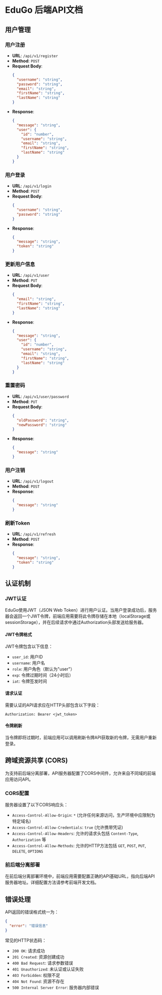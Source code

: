 # EduGo 后端API文档

## 用户管理

### 用户注册
- **URL**: `/api/v1/register`
- **Method**: `POST`
- **Request Body**:
  ```json
  {
    "username": "string",
    "password": "string",
    "email": "string",
    "firstName": "string",
    "lastName": "string"
  }
  ```
- **Response**:
  ```json
  {
    "message": "string",
    "user": {
      "id": "number",
      "username": "string",
      "email": "string",
      "firstName": "string",
      "lastName": "string"
    }
  }
  ```

### 用户登录
- **URL**: `/api/v1/login`
- **Method**: `POST`
- **Request Body**:
  ```json
  {
    "username": "string",
    "password": "string"
  }
  ```
- **Response**:
  ```json
  {
    "message": "string",
    "token": "string"
  }
  ```

### 更新用户信息
- **URL**: `/api/v1/user`
- **Method**: `PUT`
- **Request Body**:
  ```json
  {
    "email": "string",
    "firstName": "string",
    "lastName": "string"
  }
  ```
- **Response**:
  ```json
  {
    "message": "string",
    "user": {
      "id": "number",
      "username": "string",
      "email": "string",
      "firstName": "string",
      "lastName": "string"
    }
  }
  ```

### 重置密码
- **URL**: `/api/v1/user/password`
- **Method**: `PUT`
- **Request Body**:
  ```json
  {
    "oldPassword": "string",
    "newPassword": "string"
  }
  ```
- **Response**:
  ```json
  {
    "message": "string"
  }
  ```

### 用户注销
- **URL**: `/api/v1/logout`
- **Method**: `POST`
- **Response**:
  ```json
  {
    "message": "string"
  }
  ```

### 刷新Token
- **URL**: `/api/v1/refresh`
- **Method**: `POST`
- **Response**:
  ```json
  {
    "message": "string",
    "token": "string"
  }
  ```

## 认证机制

### JWT认证

EduGo使用JWT（JSON Web Token）进行用户认证。当用户登录成功后，服务器会返回一个JWT令牌，前端应用需要将此令牌存储在本地（localStorage或sessionStorage），并在后续请求中通过Authorization头部发送给服务器。

#### JWT令牌格式

JWT令牌包含以下信息：

- `user_id`: 用户ID
- `username`: 用户名
- `role`: 用户角色（默认为"user"）
- `exp`: 令牌过期时间（24小时后）
- `iat`: 令牌签发时间

#### 请求认证

需要认证的API请求应在HTTP头部包含以下字段：

```
Authorization: Bearer <jwt_token>
```

#### 令牌刷新

当令牌即将过期时，前端应用可以调用刷新令牌API获取新的令牌，无需用户重新登录。

## 跨域资源共享 (CORS)

为支持前后端分离部署，API服务器配置了CORS中间件，允许来自不同域的前端应用访问API。

### CORS配置

服务器设置了以下CORS响应头：

- `Access-Control-Allow-Origin`: `*` (允许任何来源访问，生产环境中应限制为特定域名)
- `Access-Control-Allow-Credentials`: `true` (允许携带凭证)
- `Access-Control-Allow-Headers`: 允许的请求头包括 `Content-Type`, `Authorization` 等
- `Access-Control-Allow-Methods`: 允许的HTTP方法包括 `GET`, `POST`, `PUT`, `DELETE`, `OPTIONS`

### 前后端分离部署

在前后端分离部署环境中，前端应用需要配置正确的API基础URL，指向后端API服务器地址。详细配置方法请参考前端开发文档。

## 错误处理

API返回的错误格式统一为：

```json
{
  "error": "错误信息"
}
```

常见的HTTP状态码：

- `200 OK`: 请求成功
- `201 Created`: 资源创建成功
- `400 Bad Request`: 请求参数错误
- `401 Unauthorized`: 未认证或认证失败
- `403 Forbidden`: 权限不足
- `404 Not Found`: 资源不存在
- `500 Internal Server Error`: 服务器内部错误
